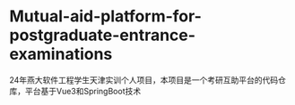# Mutual-aid-platform-for-postgraduate-entrance-examinations
24年燕大软件工程学生天津实训个人项目，本项目是一个考研互助平台的代码仓库，平台基于Vue3和SpringBoot技术
